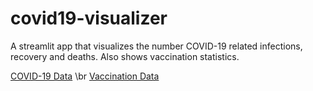 # covid19-visualizer

A streamlit app that visualizes the number COVID-19 related infections, recovery and deaths. Also shows vaccination statistics.

[COVID-19 Data](https://github.com/CSSEGISandData/COVID-19) \br
[Vaccination Data](https://github.com/owid/covid-19-data)
